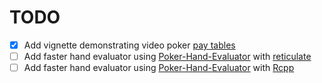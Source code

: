 # TODO

- [x] Add vignette demonstrating video poker [pay tables](https://www.gamblingsites.org/casino/video-poker/pay-tables/)
- [ ] Add faster hand evaluator using [Poker-Hand-Evaluator](https://github.com/HenryRLee/PokerHandEvaluator) with [reticulate](https://rstudio.github.io/reticulate/index.html)
- [ ] Add faster hand evaluator using [Poker-Hand-Evaluator](https://github.com/HenryRLee/PokerHandEvaluator) with [Rcpp](https://adv-r.hadley.nz/rcpp.html)
